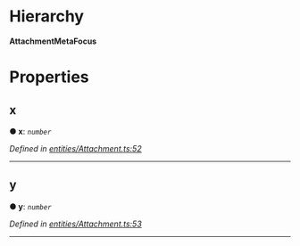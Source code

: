 

# Hierarchy

**AttachmentMetaFocus**

# Properties

<a id="x"></a>

##  x

**● x**: *`number`*

*Defined in [entities/Attachment.ts:52](https://github.com/lagunehq/core/blob/6d71f33/src/entities/Attachment.ts#L52)*

___
<a id="y"></a>

##  y

**● y**: *`number`*

*Defined in [entities/Attachment.ts:53](https://github.com/lagunehq/core/blob/6d71f33/src/entities/Attachment.ts#L53)*

___

